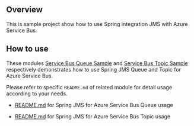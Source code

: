 ## Overview

This is sample project show how to use Spring integration JMS with Azure Service Bus.

## How to use

These modules [Service Bus Queue Sample](./spring-jms-servicebus-sample/azure-servicebus-queue-spring-jms-sample/) and [Service Bus Topic Sample](./spring-jms-servicebus-sample/azure-servicebus-topic-spring-jms-sample/) respectively demonstrates how to use Spring JMS Queue and Topic for Azure Service Bus.

Please refer to specific `README.md` of related module for detail usage according to your needs.

* [README.md](spring-jms-servicebus-sample\azure-servicebus-queue-spring-jms-sample\README.md) for Spring JMS for Azure Service Bus Queue usage

* [README.md](spring-jms-servicebus-sample\azure-servicebus-topic-spring-jms-sample\README.md) for Spring JMS for Azure Service Bus Topic usage
